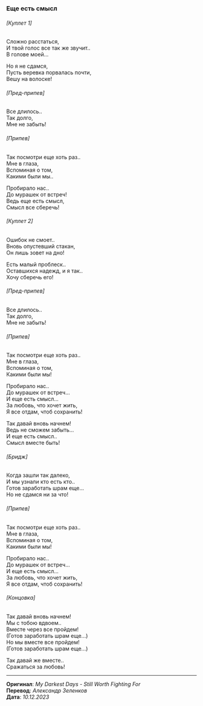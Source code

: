 ### Еще есть смысл

###### [Куплет 1]

Сложно расстаться, \
И твой голос все так же звучит.. \
В голове моей...

Но я не сдамся, \
Пусть веревка порвалась почти, \
Вешу на волоске!

###### [Пред-припев]

Все длилось.. \
Так долго, \
Мне не забыть!

###### [Припев]

Так посмотри еще хоть раз.. \
Мне в глаза, \
Вспоминая о том, \
Какими были мы..

Пробирало нас.. \
До мурашек от встреч! \
Ведь еще есть смысл, \
Смысл все сберечь!

###### [Куплет 2]

Ошибок не смоет.. \
Вновь опустевший стакан, \
Он лишь зовет на дно!

Есть малый проблеск.. \
Оставшихся надежд, и я так.. \
Хочу сберечь его!

###### [Пред-припев]

Все длилось.. \
Так долго, \
Мне не забыть!

###### [Припев]

Так посмотри еще хоть раз.. \
Мне в глаза, \
Вспоминая о том, \
Какими были мы!

Пробирало нас.. \
До мурашек от встреч... \
И еще есть смысл... \
За любовь, что хочет жить, \
Я все отдам, чтоб сохранить!

Так давай вновь начнем! \
Ведь не сможем забыть... \
И еще есть смысл.. \
Смысл вместе быть!

###### [Бридж]

Когда зашли так далеко, \
И мы узнали кто есть кто.. \
Готов заработать шрам еще... \
Но не сдамся ни за что!

###### [Припев]

Так посмотри еще хоть раз.. \
Мне в глаза, \
Вспоминая о том, \
Какими были мы!

Пробирало нас.. \
До мурашек от встреч... \
И еще есть смысл... \
За любовь, что хочет жить, \
Я все отдам, чтоб сохранить!

###### [Концовка]

Так давай вновь начнем! \
Мы с тобою вдвоем.. \
Вместе через все пройдем! \
(Готов заработать шрам еще...) \
Но мы вместе все пройдем! \
(Готов заработать шрам еще...)

Так давай же вместе.. \
Сражаться за любовь!

---

**Оригинал**: _My Darkest Days - Still Worth Fighting For_ \
**Перевод**: _Александр Зеленков_ \
**Дата**: _10.12.2023_
